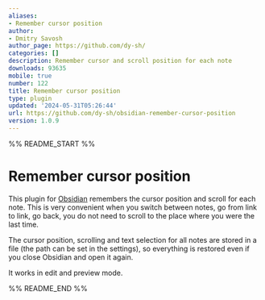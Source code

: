 ```yaml
---
aliases:
- Remember cursor position
author:
- Dmitry Savosh
author_page: https://github.com/dy-sh/
categories: []
description: Remember cursor and scroll position for each note
downloads: 93635
mobile: true
number: 122
title: Remember cursor position
type: plugin
updated: '2024-05-31T05:26:44'
url: https://github.com/dy-sh/obsidian-remember-cursor-position
version: 1.0.9
---
```


%% README_START %%

# Remember cursor position

This plugin for [Obsidian](https://obsidian.md/) remembers the cursor position and scroll for each note. This is very convenient when you switch between notes, go from link to link, go back, you do not need to scroll to the place where you were the last time.

The cursor position, scrolling and text selection  for all notes are stored in a file (the path can be set in the settings), so everything is restored even if you close Obsidian and open it again.

It works in edit and preview mode.




%% README_END %%